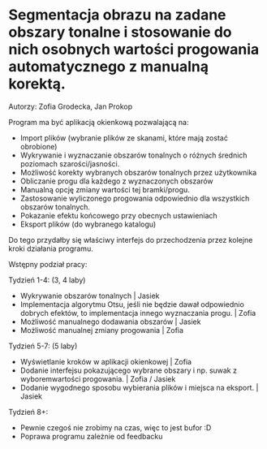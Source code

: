 # Segmentacja obrazu na zadane obszary tonalne i stosowanie do nich osobnych wartości progowania automatycznego z manualną korektą.

Autorzy: Zofia Grodecka, Jan Prokop

Program ma być aplikacją okienkową pozwalającą na:
- Import plików (wybranie plików ze skanami, które mają zostać obrobione)
- Wykrywanie i wyznaczanie obszarów tonalnych o różnych średnich poziomach szarości/jasności.
- Możliwość korekty wybranych obszarów tonalnych przez użytkownika
- Obliczanie progu dla każdego z wyznaczonych obszarów
- Manualną opcję zmiany wartości tej bramki/progu.
- Zastosowanie wyliczonego progowania odpowiednio dla wszystkich obszarów tonalnych.
- Pokazanie efektu końcowego przy obecnych ustawieniach
- Eksport plików (do wybranego katalogu)

Do tego przydałby się właściwy interfejs do przechodzenia przez kolejne kroki działania
programu.

Wstępny podział pracy:

Tydzień 1-4: (3, 4 laby)
- Wykrywanie obszarów tonalnych | Jasiek 
- Implementacja algorytmu Otsu, jeśli nie będzie dawał odpowiednio dobrych efektów, to implementacja innego wyznaczania progu. | Zofia
- Możliwość manualnego dodawania obszarów | Jasiek
- Możliwość manualnej zmiany progowania | Zofia

Tydzień 5-7: (5 laby)
- Wyświetlanie kroków w aplikacji okienkowej | Zofia
- Dodanie interfejsu pokazującego wybrane obszary i np. suwak z wyboremwartości progowania. | Zofia / Jasiek
- Dodanie wygodnego sposobu wybierania plików i miejsca na eksport. | Jasiek

Tydzień 8+:
- Pewnie czegoś nie zrobimy na czas, więc to jest bufor :D
- Poprawa programu zależnie od feedbacku
